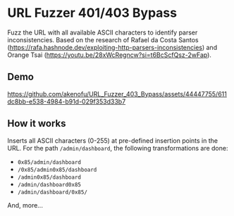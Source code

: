 ﻿# URL Fuzzer 401/403 Bypass

Fuzz the URL with all available ASCII characters to identify parser inconsistencies. Based on the research of Rafael da Costa Santos (https://rafa.hashnode.dev/exploiting-http-parsers-inconsistencies) and Orange Tsai (https://youtu.be/28xWcRegncw?si=t6BcScfQsz-2wFap).

## Demo

https://github.com/akenofu/URL_Fuzzer_403_Bypass/assets/44447755/611dc8bb-e538-4984-b91d-029f353d33b7

## How it works 
Inserts all ASCII characters (0-255) at pre-defined insertion points in the URL.
For the path `/admin/dashboard`, the following transformations are done:
- `0x85/admin/dashboard`
- `/0x85/admin0x85/dashboard`
- `/admin0x85/dashboard`
- `/admin/dashboard0x85`
- `/admin/dashboard/0x85/`

And, more...
